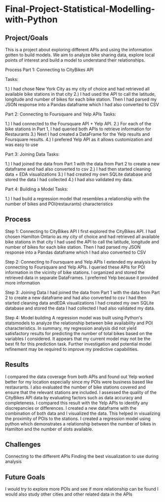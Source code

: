 # Final-Project-Statistical-Modelling-with-Python

## Project/Goals
This is a project about exploring different APIs and using the information gotten to build models.
We aim to analyze bike sharing data, explore local points of interest and build a model to understand their relationships.

Process
Part 1: Connecting to CityBikes API

Tasks:

1.) I had chose New York City as my city of choice and had retrieved all available bike stations in that city 2.) I had used the API to call the latitude, longitude and number of bikes for each bike station. Then I had parsed my JSON response into a Pandas dataframe which I had also converted to CSV

Part 2: Connecting to Foursquare and Yelp APIs
Tasks:

1.) I had connected to the Foursquare API + Yelp API. 2.) For each of the bike stations in Part 1, I had queried both APIs to retrieve information for Restaurants 3.) Next I had created a DataFrame for the Yelp results and Foursquare results. 4.) I prefered Yelp API as it allows customization and was easy to use

Part 3: Joining Data
Tasks:

1.) I had joined the data from Part 1 with the data from Part 2 to create a new dataframe and had also converted to csv 2.) I had then started cleaning data + EDA visualizations 3.) I had created my own SQLite database and stored the data I had collected 4.) I had also validated my data.

Part 4: Building a Model
Tasks:

1.) I had build a regression model that resembles a relationship with the number of bikes and POI(restaurants) characteristics
## Process
Step 1: Connecting to CityBikes API
I first explored the CityBikes API.
I had chosen Hamilton Ontario as my city of choice and had retrieved all available bike stations in that city 
I had used the API to call the latitude, longitude and number of bikes for each bike station. 
Then I had parsed my JSON response into a Pandas dataframe which I had also converted to CSV

Step 2: Connecting to Foursquare and Yelp APIs
I extended my analysis by connecting to Foursquare and Yelp APIs.
I queried these APIs for POI information in the vicinity of bike stations.
I organized and stored the retrieved data in separate DataFrames.
I preferred Yelp because it provided more information

Step 3: Joining Data
I had joined the data from Part 1 with the data from Part 2 to create a new dataframe and had also converted to csv
I had then started cleaning data andEDA visualizations 
I had created my own SQLite database and stored the data I had collected 
I had also validated my data.

Step 4: Model building
A regression model was built using Python's statsmodels to analyze the relationship between bike availability and POI characteristics. In summary, my regression analysis did not yield satisfactory results for predicting the number of total bikes based on the variables I considered. It appears that my current model may not be the best fit for this prediction task. Further investigation and potential model refinement may be required to improve my predictive capabilities.

## Results
I compared the data coverage from both APIs and found out Yelp worked better for my location especially since my POIs were business based like restaurants.
I also evaluated the number of bike stations covered and ensure that the relevant 	stations are included.
I assessed the quality of the CityBikes API data by evaluating factors such as data accuracy and completeness. I compared this result with the Yelp APIs to identify any discrepancies or differences.
I created a new dataframe with the combination of both data and I visualized the data. This helped in visualizing the proximity of POIs to the stations.
I created a regression model using python which demonstrates a relationship between the number of bikes in Hamilton and the number of slots available.

## Challenges 
Connecting to the different APIs 
Finding the best visualization to use during analysis

## Future Goals
I would try to explore more POIs and see if more relationship can be found
I would also study other cities and other related data in the APIs

